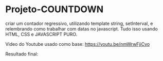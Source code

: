# Projeto-COUNTDOWN

criar um contador regressivo, utilizando template string, setInterval, e relembrando como trabalhar com datas no javascript. Tudo isso usando HTML, CSS e JAVASCRIPT PURO.

Video do Youtube usado como base: https://youtu.be/nmWrwFjiCvo

Resultado final:
